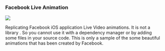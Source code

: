### Facebook Live Animation

![](https://github.com/aybekckaya/FacebookLiveStreamAnimations/blob/master/Visual/fbLive-1.gif)

Replicating Facebook iOS application Live Video animations. It is not a library . So you cannot use it with a dependency manager or by adding some files in your source code. This is only a sample of the some beautiful animations that has been created by Facebook.
